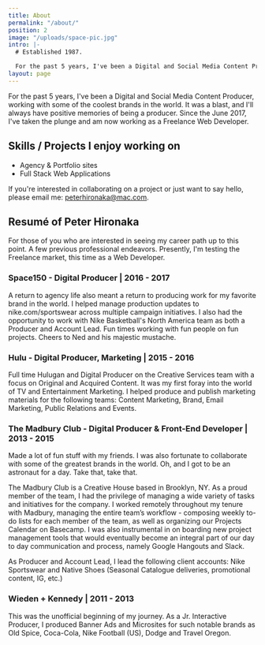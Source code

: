 ```yaml
---
title: About
permalink: "/about/"
position: 2
image: "/uploads/space-pic.jpg"
intro: |-
  # Established 1987.

  For the past 5 years, I've been a Digital and Social Media Content Producer, working with some of the coolest brands in the world. While it's been a blast and I still enjoy my role as a Producer, it's time for me to make the jump into the world of Web Development.
layout: page
---
```



For the past 5 years, I've been a Digital and Social Media Content Producer, working with some of the coolest brands in the world. It was a blast, and I'll always have positive memories of being a producer. Since the June 2017, I've taken the plunge and am now working as a Freelance Web Developer.

## Skills / Projects I enjoy working on
- Agency & Portfolio sites
- Full Stack Web Applications

If you're interested in collaborating on a project or just want to say hello, please email me: [peterhironaka@mac.com](mailto:peterhironaka@mac.com).


## Resumé of Peter Hironaka
For those of you who are interested in seeing my career path up to this point. A few previous professional endeavors. Presently, I'm testing the Freelance market, this time as a Web Developer.

### Space150 - Digital Producer |  2016 - 2017

A return to agency life also meant a return to producing work for my favorite brand in the world. I helped manage production updates to nike.com/sportswear across multiple campaign initiatives. I also had the opportunity to work with Nike Basketball's North America team as both a Producer and Account Lead. Fun times working with fun people on fun projects. Cheers to Ned and his majestic mustache.


### Hulu - Digital Producer, Marketing |  2015 - 2016

Full time Hulugan and Digital Producer on the Creative Services team with a focus on Original and Acquired Content. It was my first foray into the world of TV and Entertainment Marketing. I helped produce and publish marketing materials for the following teams: Content Marketing, Brand, Email Marketing, Public Relations and Events.


### The Madbury Club - Digital Producer & Front-End Developer |  2013 - 2015

Made a lot of fun stuff with my friends. I was also fortunate to collaborate with some of the greatest brands in the world. Oh, and I got to be an astronaut for a day. Take that, take that.

The Madbury Club is a Creative House based in Brooklyn, NY. As a proud member of the team, I had the privilege of managing a wide variety of tasks and initiatives for the company. I worked remotely throughout my tenure with Madbury, managing the entire team’s workflow - composing weekly to-do lists for each member of the team, as well as organizing our Projects Calendar on Basecamp. I was also instrumental in on boarding new project management tools that would eventually become an integral part of our day to day communication and process, namely Google Hangouts and Slack.

As Producer and Account Lead, I lead the following client accounts: Nike Sportswear and Native Shoes (Seasonal Catalogue deliveries, promotional content, IG, etc.)


### Wieden + Kennedy | 2011 - 2013

This was the unofficial beginning of my journey. As a Jr. Interactive Producer, I produced Banner Ads and Microsites for such notable brands as Old Spice, Coca-Cola, Nike Football (US), Dodge and Travel Oregon.
